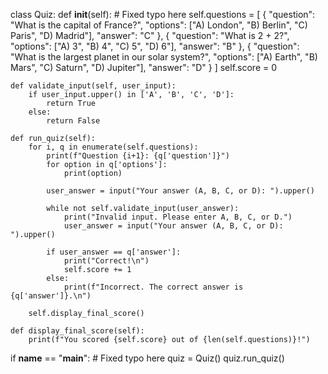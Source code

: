 class Quiz:
    def __init__(self): # Fixed typo here
        self.questions = [
            {
                "question": "What is the capital of France?",
                "options": ["A) London", "B) Berlin", "C) Paris", "D) Madrid"],
                "answer": "C"
            },
            {
                "question": "What is 2 + 2?",
                "options": ["A) 3", "B) 4", "C) 5", "D) 6"],
                "answer": "B"
            },
            {
                "question": "What is the largest planet in our solar system?",
                "options": ["A) Earth", "B) Mars", "C) Saturn", "D) Jupiter"],
                "answer": "D"
            }
        ]
        self.score = 0

    def validate_input(self, user_input):
        if user_input.upper() in ['A', 'B', 'C', 'D']:
            return True
        else:
            return False

    def run_quiz(self):
        for i, q in enumerate(self.questions):
            print(f"Question {i+1}: {q['question']}")
            for option in q['options']:
                print(option)
            
            user_answer = input("Your answer (A, B, C, or D): ").upper()

            while not self.validate_input(user_answer):
                print("Invalid input. Please enter A, B, C, or D.")
                user_answer = input("Your answer (A, B, C, or D): ").upper()

            if user_answer == q['answer']:
                print("Correct!\n")
                self.score += 1
            else:
                print(f"Incorrect. The correct answer is {q['answer']}.\n")

        self.display_final_score()

    def display_final_score(self):
        print(f"You scored {self.score} out of {len(self.questions)}!")

if __name__ == "__main__": # Fixed typo here
    quiz = Quiz()
    quiz.run_quiz()
